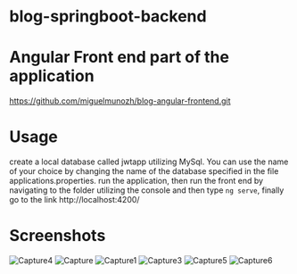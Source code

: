 # blog-springboot-backend

# Angular Front end part of the application
https://github.com/miguelmunozh/blog-angular-frontend.git

# Usage
create a local database called jwtapp utilizing MySql. You can use the name of your choice by changing the name of the database specified in the file applications.properties.
run the application, then run the front end by navigating to the folder utilizing the console and then type `ng serve`, finally go to the link http://localhost:4200/

# Screenshots
![Capture4](https://user-images.githubusercontent.com/36938805/115824916-f1782600-a3c5-11eb-84aa-d63238077a86.PNG)
![Capture](https://user-images.githubusercontent.com/36938805/115824928-f4731680-a3c5-11eb-9001-74c691d3b806.PNG)
![Capture1](https://user-images.githubusercontent.com/36938805/115824913-f046f900-a3c5-11eb-82b0-8c0595c06995.PNG)
![Capture3](https://user-images.githubusercontent.com/36938805/115824914-f0df8f80-a3c5-11eb-80ff-2130f6e8e9ac.PNG)
![Capture5](https://user-images.githubusercontent.com/36938805/115824924-f3da8000-a3c5-11eb-9c44-92ce7cac794b.PNG)
![Capture6](https://user-images.githubusercontent.com/36938805/115824926-f3da8000-a3c5-11eb-941a-989f88733dab.PNG)
